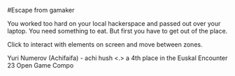 #Escape from gamaker

You worked too hard on your local hackerspace and passed out over your laptop. You need something to eat. But first you have to get out of the place.

Click to interact with elements on screen and move between zones.

Yuri Numerov (Achifaifa) - achi <a> hush <.> a
4th place in the Euskal Encounter 23 Open Game Compo

